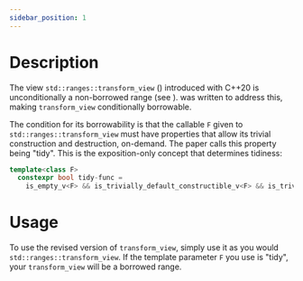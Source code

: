 ```yaml
---
sidebar_position: 1
---
```


# Description

The view `std::ranges::transform_view` (<Stdref ref="range.transform"/>)
introduced with C++20 is unconditionally a non-borrowed range (see <Stdref
ref="range.range"/>).  <Paper num="P3117"/> was written to address this,
making `transform_view` conditionally borrowable.

The condition for its borrowability is that the callable `F` given to
`std::ranges::transform_view` must have properties that allow its trivial
construction and destruction, on-demand.  The paper calls this property being
"tidy".  This is the exposition-only concept that determines tidiness:

```cpp
template<class F>
  constexpr bool tidy-func =
    is_empty_v<F> && is_trivially_default_constructible_v<F> && is_trivially_destructible_v<F>;
```

# Usage

To use the revised version of `transform_view`, simply use it as you would
`std::ranges::transform_view`.  If the template parameter `F` you use is
"tidy", your `transform_view` will be a borrowed range.

